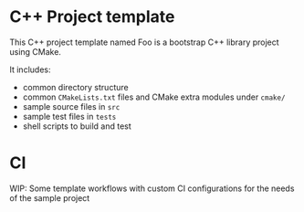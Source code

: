 # C++ Project template

This C++ project template named Foo is a bootstrap C++ library project using CMake.

It includes:
- common directory structure
- common `CMakeLists.txt` files and CMake extra modules under `cmake/`
- sample source files in `src`
- sample test files in `tests`
- shell scripts to build and test

# CI

WIP: Some template workflows with custom CI configurations for the needs of the sample project